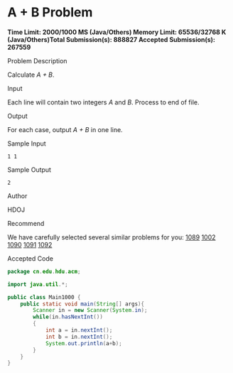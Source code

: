 # A + B Problem

**Time Limit: 2000/1000 MS (Java/Others)    Memory Limit: 65536/32768 K (Java/Others)Total Submission(s): 888827    Accepted Submission(s): 267559**

Problem Description

Calculate *A + B*.

 



Input

Each line will contain two integers *A* and *B*. Process to end of file.

 



Output

For each case, output *A + B* in one line.

 



Sample Input

```
1 1
```

 



Sample Output

```
2
```

 



Author

HDOJ

 



Recommend

We have carefully selected several similar problems for you:  [1089](http://acm.hdu.edu.cn/showproblem.php?pid=1089) [1002](http://acm.hdu.edu.cn/showproblem.php?pid=1002) [1090](http://acm.hdu.edu.cn/showproblem.php?pid=1090) [1091](http://acm.hdu.edu.cn/showproblem.php?pid=1091) [1092](http://acm.hdu.edu.cn/showproblem.php?pid=1092) 





Accepted Code

``` java
package cn.edu.hdu.acm;

import java.util.*;

public class Main1000 {
	public static void main(String[] args){
        Scanner in = new Scanner(System.in);
        while(in.hasNextInt())
        {
            int a = in.nextInt();
            int b = in.nextInt();
            System.out.println(a+b);
        }
    }
}
```


